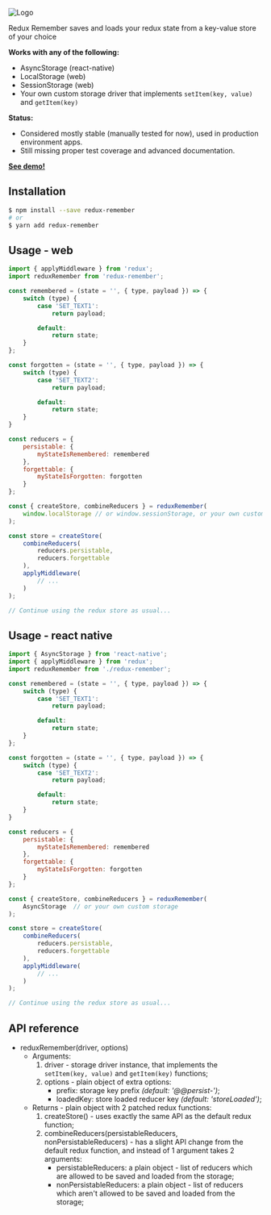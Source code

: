 ![Logo](https://raw.githubusercontent.com/zewish/redux-remember/master/logo.png)

Redux Remember saves and loads your redux state from a key-value store of your choice

__Works with any of the following:__
- AsyncStorage (react-native)
- LocalStorage (web)
- SessionStorage (web)
- Your own custom storage driver that implements `setItem(key, value)` and `getItem(key)`

__Status:__
- Considered mostly stable (manually tested for now), used in production environment apps.
- Still missing proper test coverage and advanced documentation.

[__See demo!__](https://rawgit.com/zewish/redux-remember/master/demo-web/index.html)

Installation
------------
```bash
$ npm install --save redux-remember
# or
$ yarn add redux-remember
```


Usage - web
-----------

```js
import { applyMiddleware } from 'redux';
import reduxRemember from 'redux-remember';

const remembered = (state = '', { type, payload }) => {
    switch (type) {
        case 'SET_TEXT1':
            return payload;

        default:
            return state;
    }
};

const forgotten = (state = '', { type, payload }) => {
    switch (type) {
        case 'SET_TEXT2':
            return payload;

        default:
            return state;
    }
}

const reducers = {
    persistable: {
        myStateIsRemembered: remembered
    },
    forgettable: {
        myStateIsForgotten: forgotten
    }
};

const { createStore, combineReducers } = reduxRemember(
    window.localStorage // or window.sessionStorage, or your own custom storage
);

const store = createStore(
    combineReducers(
        reducers.persistable,
        reducers.forgettable
    ),
    applyMiddleware(
        // ...
    )
);

// Continue using the redux store as usual...
```

Usage - react native
--------------------

```js
import { AsyncStorage } from 'react-native';
import { applyMiddleware } from 'redux';
import reduxRemember from './redux-remember';

const remembered = (state = '', { type, payload }) => {
    switch (type) {
        case 'SET_TEXT1':
            return payload;

        default:
            return state;
    }
};

const forgotten = (state = '', { type, payload }) => {
    switch (type) {
        case 'SET_TEXT2':
            return payload;

        default:
            return state;
    }
}

const reducers = {
    persistable: {
        myStateIsRemembered: remembered
    },
    forgettable: {
        myStateIsForgotten: forgotten
    }
};

const { createStore, combineReducers } = reduxRemember(
    AsyncStorage  // or your own custom storage
);

const store = createStore(
    combineReducers(
        reducers.persistable,
        reducers.forgettable
    ),
    applyMiddleware(
        // ...
    )
);

// Continue using the redux store as usual...
```

API reference
-------------
- reduxRemember(driver, options)
    - Arguments:
        1. driver - storage driver instance, that implements the `setItem(key, value)` and `getItem(key)` functions;
        2. options - plain object of extra options:
            - prefix: storage key prefix *(default: '@@persist-')*;
            - loadedKey: store loaded reducer key *(default: 'storeLoaded')*;
    - Returns - plain object with 2 patched redux functions:
        1. createStore() - uses exactly the same API as the default redux function;
        2. combineReducers(persistableReducers, nonPersistableReducers) - has a slight API change from the default redux function, and instead of 1 argument takes 2 arguments:
            - persistableReducers: a plain object - list of reducers which are allowed to be saved and loaded from the storage;
            - nonPersistableReducers: a plain object - list of reducers which aren't allowed to be saved and loaded from the storage;
